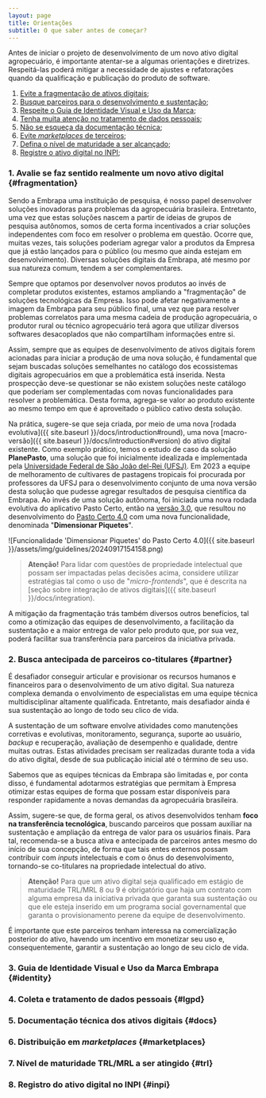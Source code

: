 ```yaml
---
layout: page
title: Orientações
subtitle: O que saber antes de começar?
---
```


Antes de iniciar o projeto de desenvolvimento de um novo ativo digital agropecuário, é importante atentar-se a algumas orientações e diretrizes. Respeitá-las poderá mitigar a necessidade de ajustes e refatorações quando da qualificação e publicação do produto de software.

1. [Evite a fragmentação de ativos digitais](#fragmentation);
2. [Busque parceiros para o desenvolvimento e sustentação](#partner);
3. [Respeite o Guia de Identidade Visual e Uso da Marca](#identity);
4. [Tenha muita atenção no tratamento de dados pessoais](#lgpd);
5. [Não se esqueça da documentação técnica](#docs);
6. [Evite _marketplaces_ de terceiros](#marketplaces);
7. [Defina o nível de maturidade a ser alcançado](#trl);
8. [Registre o ativo digital no INPI](#inpi);

### 1. Avalie se faz sentido realmente um novo ativo digital {#fragmentation}

Sendo a Embrapa uma instituição de pesquisa, é nosso papel desenvolver soluções inovadoras para problemas da agropecuária brasileira. Entretanto, uma vez que estas soluções nascem a partir de ideias de grupos de pesquisa autônomos, somos de certa forma incentivados a criar soluções independentes com foco em resolver o problema em questão. Ocorre que, muitas vezes, tais soluções poderiam agregar valor a produtos da Empresa que já estão lançados para o público (ou mesmo que ainda estejam em desenvolvimento). Diversas soluções digitais da Embrapa, até mesmo por sua natureza comum, tendem a ser complementares.

Sempre que optamos por desenvolver novos produtos ao invés de completar produtos existentes, estamos ampliando a "fragmentação" de soluções tecnológicas da Empresa. Isso pode afetar negativamente a imagem da Embrapa para seu público final, uma vez que para resolver problemas correlatos para uma mesma cadeia de produção agropecuária, o produtor rural ou técnico agropecuário terá agora que utilizar diversos softwares desacoplados que não compartilham informações entre si.

Assim, sempre que as equipes de desenvolvimento de ativos digitais forem acionadas para iniciar a produção de uma nova solução, é fundamental que sejam buscadas soluções semelhantes no catálogo dos ecossistemas digitais agropecuários em que a problemática está inserida. Nesta prospecção deve-se questionar se não existem soluções neste catálogo que poderiam ser complementadas com novas funcionalidades para resolver a problemática. Desta forma, agrega-se valor ao produto existente ao mesmo tempo em que é aproveitado o público cativo desta solução.

Na prática, sugere-se que seja criada, por meio de uma nova [rodada evolutiva]({{ site.baseurl }}/docs/introduction#round), uma nova [macro-versão]({{ site.baseurl }}/docs/introduction#version) do ativo digital existente. Como exemplo prático, temos o estudo de caso da solução **PlanePasto**, uma solução que foi inicialmente idealizada e implementada pela [Universidade Federal de São João del-Rei (UFSJ)](https://ufsj.edu.br). Em 2023 a equipe de melhoramento de cultivares de pastagens tropicais foi procurada por professores da UFSJ para o desenvolvimento conjunto de uma nova versão desta solução que pudesse agregar resultados de pesquisa científica da Embrapa. Ao invés de uma solução autônoma, foi iniciada uma nova rodada evolutiva do aplicativo Pasto Certo, então na [versão 3.0](https://www.infoteca.cnptia.embrapa.br/infoteca/handle/doc/1133853), que resultou no desenvolvimento do [Pasto Certo 4.0](https://www.infoteca.cnptia.embrapa.br/handle/doc/1166788) com uma nova funcionalidade, denominada "**Dimensionar Piquetes**".

![Funcionalidade 'Dimensionar Piquetes' do Pasto Certo 4.0]({{ site.baseurl }}/assets/img/guidelines/20240917154158.png)

> **Atenção!** Para lidar com questões de propriedade intelectual que possam ser impactadas pelas decisões acima, considere utilizar estratégias tal como o uso de "_micro-frontends_", que é descrita na [seção sobre integração de ativos digitais]({{ site.baseurl }}/docs/integration).

A mitigação da fragmentação trás também diversos outros benefícios, tal como a otimização das equipes de desenvolvimento, a facilitação da sustentação e a maior entrega de valor pelo produto que, por sua vez, poderá facilitar sua transferência para parceiros da iniciativa privada.

### 2. Busca antecipada de parceiros co-titulares {#partner}

É desafiador conseguir articular e provisionar os recursos humanos e financeiros para o desenvolvimento de um ativo digital. Sua natureza complexa demanda o envolvimento de especialistas em uma equipe técnica multidisciplinar altamente qualificada. Entretanto, mais desafiador ainda é sua sustentação ao longo de todo seu clico de vida.

A sustentação de um software envolve atividades como manutenções corretivas e evolutivas, monitoramento, segurança, suporte ao usuário, _backup_ e recuperação, avaliação de desempenho e qualidade, dentre muitas outras. Estas atividades precisam ser realizadas durante toda a vida do ativo digital, desde de sua publicação inicial até o término de seu uso.

Sabemos que as equipes técnicas da Embrapa são limitadas e, por conta disso, é fundamental adotarmos estratégias que permitam à Empresa otimizar estas equipes de forma que possam estar disponíveis para responder rapidamente a novas demandas da agropecuária brasileira.

Assim, sugere-se que, de forma geral, os ativos desenvolvidos tenham **foco na transferência tecnológica**, buscando parceiros que possam auxiliar na sustentação e ampliação da entrega de valor para os usuários finais. Para tal, recomenda-se a busca ativa e antecipada de parceiros antes mesmo do início de sua concepção, de forma que tais entes externos possam contribuir com _inputs_ intelectuais e com o ônus do desenvolvimento, tornando-se co-titulares na propriedade intelectual do ativo.

> **Atenção!** Para que um ativo digital seja qualificado em estágio de maturidade TRL/MRL 8 ou 9 é obrigatório que haja um contrato com alguma empresa da iniciativa privada que garanta sua sustentação ou que ele esteja inserido em um programa social governamental que garanta o provisionamento perene da equipe de desenvolvimento.

É importante que este parceiros tenham interessa na comercialização posterior do ativo, havendo um incentivo em monetizar seu uso e, consequentemente, garantir a sustentação ao longo de seu ciclo de vida.

### 3. Guia de Identidade Visual e Uso da Marca Embrapa {#identity}

### 4. Coleta e tratamento de dados pessoais {#lgpd}

### 5. Documentação técnica dos ativos digitais {#docs}

### 6. Distribuição em _marketplaces_ {#marketplaces}

### 7. Nível de maturidade TRL/MRL a ser atingido {#trl}

### 8. Registro do ativo digital no INPI {#inpi}
